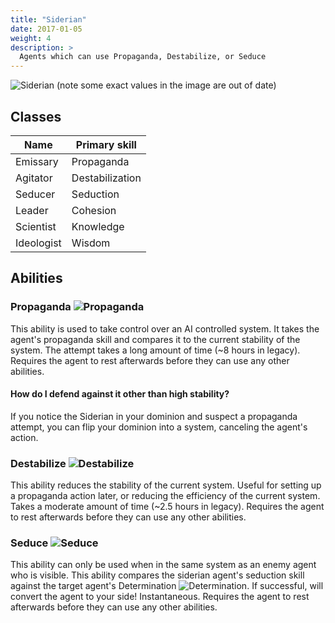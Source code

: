 ```yaml
---
title: "Siderian"
date: 2017-01-05
weight: 4
description: >
  Agents which can use Propaganda, Destabilize, or Seduce
---
```


![Siderian](https://asylamba.com/public/media/files/sources/siderian-myrmezir.png)
(note some exact values in the image are out of date)

## Classes
| Name | Primary skill |
| --- | --- |
| Emissary | Propaganda |
| Agitator | Destabilization |
| Seducer | Seduction |
| Leader | Cohesion |
| Scientist | Knowledge |
| Ideologist | Wisdom |

## Abilities
### Propaganda ![Propaganda](/images/propaganda.PNG)
This ability is used to take control over an AI controlled system. It takes the agent's propaganda skill and compares it to the current stability of the system. The attempt takes a long amount of time (~8 hours in legacy). Requires the agent to rest afterwards before they can use any other abilities.

#### How do I defend against it other than high stability?
If you notice the Siderian in your dominion and suspect a propaganda attempt, you can flip your dominion into a system, canceling the agent's action.

### Destabilize ![Destabilize](/images/destabilization.PNG)
This ability reduces the stability of the current system. Useful for setting up a propaganda action later, or reducing the efficiency of the current system. Takes a moderate amount of time (~2.5 hours in legacy). Requires the agent to rest afterwards before they can use any other abilities.

### Seduce ![Seduce](/images/seduction.PNG)
This ability can only be used when in the same system as an enemy agent who is visible. This ability compares the siderian agent's seduction skill against the target agent's Determination ![Determination](/images/agent_determination.png). If successful, will convert the agent to your side! Instantaneous. Requires the agent to rest afterwards before they can use any other abilities.